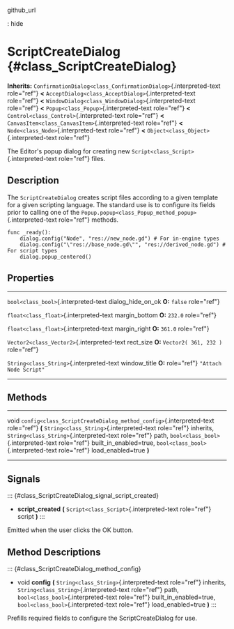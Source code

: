 github\_url

:   hide

ScriptCreateDialog {#class_ScriptCreateDialog}
==================

**Inherits:**
`ConfirmationDialog<class_ConfirmationDialog>`{.interpreted-text
role="ref"} **\<** `AcceptDialog<class_AcceptDialog>`{.interpreted-text
role="ref"} **\<** `WindowDialog<class_WindowDialog>`{.interpreted-text
role="ref"} **\<** `Popup<class_Popup>`{.interpreted-text role="ref"}
**\<** `Control<class_Control>`{.interpreted-text role="ref"} **\<**
`CanvasItem<class_CanvasItem>`{.interpreted-text role="ref"} **\<**
`Node<class_Node>`{.interpreted-text role="ref"} **\<**
`Object<class_Object>`{.interpreted-text role="ref"}

The Editor\'s popup dialog for creating new
`Script<class_Script>`{.interpreted-text role="ref"} files.

Description
-----------

The `ScriptCreateDialog` creates script files according to a given
template for a given scripting language. The standard use is to
configure its fields prior to calling one of the
`Popup.popup<class_Popup_method_popup>`{.interpreted-text role="ref"}
methods.

    func _ready():
        dialog.config("Node", "res://new_node.gd") # For in-engine types
        dialog.config("\"res://base_node.gd\"", "res://derived_node.gd") # For script types
        dialog.popup_centered()

Properties
----------

  -------------------------------------------- ---------------------- ----------------------------
  `bool<class_bool>`{.interpreted-text         dialog\_hide\_on\_ok   **O:** `false`
  role="ref"}                                                         

  `float<class_float>`{.interpreted-text       margin\_bottom         **O:** `232.0`
  role="ref"}                                                         

  `float<class_float>`{.interpreted-text       margin\_right          **O:** `361.0`
  role="ref"}                                                         

  `Vector2<class_Vector2>`{.interpreted-text   rect\_size             **O:** `Vector2( 361, 232 )`
  role="ref"}                                                         

  `String<class_String>`{.interpreted-text     window\_title          **O:**
  role="ref"}                                                         `"Attach Node Script"`
  -------------------------------------------- ---------------------- ----------------------------

Methods
-------

  ------ --------------------------------------------------------------------
  void   `config<class_ScriptCreateDialog_method_config>`{.interpreted-text
         role="ref"} **(** `String<class_String>`{.interpreted-text
         role="ref"} inherits, `String<class_String>`{.interpreted-text
         role="ref"} path, `bool<class_bool>`{.interpreted-text role="ref"}
         built\_in\_enabled=true, `bool<class_bool>`{.interpreted-text
         role="ref"} load\_enabled=true **)**

  ------ --------------------------------------------------------------------

Signals
-------

::: {#class_ScriptCreateDialog_signal_script_created}
-   **script\_created** **(** `Script<class_Script>`{.interpreted-text
    role="ref"} script **)**
:::

Emitted when the user clicks the OK button.

Method Descriptions
-------------------

::: {#class_ScriptCreateDialog_method_config}
-   void **config** **(** `String<class_String>`{.interpreted-text
    role="ref"} inherits, `String<class_String>`{.interpreted-text
    role="ref"} path, `bool<class_bool>`{.interpreted-text role="ref"}
    built\_in\_enabled=true, `bool<class_bool>`{.interpreted-text
    role="ref"} load\_enabled=true **)**
:::

Prefills required fields to configure the ScriptCreateDialog for use.
